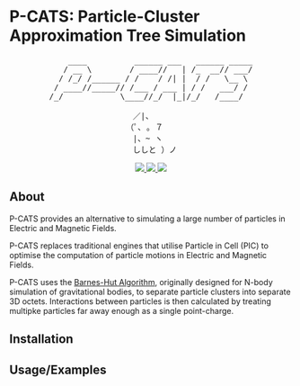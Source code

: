 # P-CATS: Particle-Cluster Approximation Tree Simulation

<pre align="center">
    ____          ______ ___   ______ _____
   / __ \        / ____//   | /_  __// ___/
  / /_/ /______ / /    / /| |  / /   \__ \ 
 / ____//_____// /___ / ___ | / /   ___/ / 
/_/            \____//_/  |_|/_/   /____/  

　／|、     
（ﾟ､ ｡ ７ 　
　|、~ ヽ   
　ししと ）ノ
</pre>

<p align="center">
    <a href="https://img.shields.io/badge/Build_Status-never_built-blue?style=flat-square">
        <img src="https://img.shields.io/badge/Build_Status-never_built-blue?style=flat-square">
    </a>
    <a href="https://github.com/23HCI03SMP/P_CATS/labels/bugs">
        <img src="https://img.shields.io/github/issues/23HCI03SMP/P-CATS/bugs?style=flat-square&color=%232EA043&label=Bugs">
    </a>
    <a href="https://img.shields.io/github/license/23HCI03SMP/P-CATS.svg?style=flat-square">
        <img src="https://img.shields.io/github/license/23HCI03SMP/P-CATS.svg?style=flat-square">
    </a>
</p>

## About
P-CATS provides an alternative to simulating a large number of particles in Electric and Magnetic Fields.

P-CATS replaces traditional engines that utilise Particle in Cell (PIC) to optimise the computation of particle motions in Electric and Magnetic Fields. 

P-CATS uses the [Barnes-Hut Algorithm](https://www.nature.com/articles/324446a0), originally designed for N-body simulation of gravitational bodies, to separate particle clusters into separate 3D octets. Interactions between particles is then calculated by treating multipke particles far away enough as a single point-charge.

## Installation

## Usage/Examples
